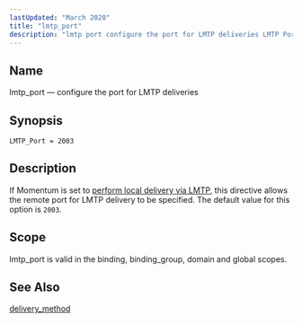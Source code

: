 ```yaml
---
lastUpdated: "March 2020"
title: "lmtp_port"
description: "lmtp port configure the port for LMTP deliveries LMTP Port 2003 If Momentum is set to perform local delivery via LMTP this directive allows the remote port for LMTP delivery to be specified The default value for this option is 2003 lmtp port is valid in the binding binding group..."
---
```


<a name="conf.ref.lmtp_port"></a> 
## Name

lmtp_port — configure the port for LMTP deliveries

## Synopsis

`LMTP_Port = 2003`

<a name="idp25021232"></a> 
## Description

If Momentum is set to [perform local delivery via LMTP](/momentum/4/config/ref-delivery-method), this directive allows the remote port for LMTP delivery to be specified. The default value for this option is `2003`.

<a name="idp25024352"></a> 
## Scope

lmtp_port is valid in the binding, binding_group, domain and global scopes.

<a name="idp25026224"></a> 
## See Also

[delivery_method](/momentum/4/config/ref-delivery-method)